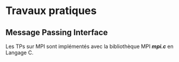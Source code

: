 # Travaux pratiques
## Message Passing Interface

Les TPs sur MPI sont implémentés avec la bibliothèque MPI ***mpi.c*** en Langage C.
